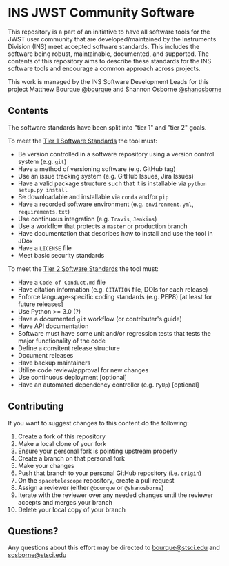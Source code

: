 # INS JWST Community Software

This repository is a part of an initiative to have all software tools for the JWST user community that are developed/maintained by the Instruments Division (INS) meet accepted software standards. This includes the software being robust, maintainable, documented, and supported. The contents of this repository aims to describe these standards for the INS software tools and encourage a common approach across projects.

This work is managed by the INS Software Development Leads for this project Matthew Bourque [@bourque](https://github.com/bourque) and Shannon Osborne [@shanosborne](https://github.com/shanosborne)

## Contents

The software standards have been split into "tier 1" and "tier 2" goals.

To meet the [Tier 1 Software Standards](tier1_standards/README.md) the tool must:
- Be version controlled in a software repository using a version control system (e.g. ``git``)
- Have a method of versioning software (e.g. GitHub tag)
- Use an issue tracking system (e.g. GitHub Issues, Jira Issues)
- Have a valid package structure such that it is installable via ``python setup.py install``
- Be downloadable and installable via ``conda`` and/or ``pip``
- Have a recorded software environment (e.g. ``environment.yml``, ``requirements.txt``)
- Use continuous integration (e.g. ``Travis``, ``Jenkins``)
- Use a workflow that protects a ``master`` or production branch
- Have documentation that describes how to install and use the tool in JDox
- Have a ``LICENSE`` file
- Meet basic security standards

To meet the [Tier 2 Software Standards](tier2_standards/README.md) the tool must:
- Have a ``Code of Conduct.md`` file
- Have citation information (e.g. ``CITATION`` file, DOIs for each release)
- Enforce language-specific coding standards (e.g. PEP8) [at least for future releases]
- Use Python >= 3.0 (?)
- Have a documented ``git`` workflow (or contributer's guide)
- Have API documentation
- Software must have some unit and/or regression tests that tests the major functionality of the code
- Define a consitent release structure
- Document releases
- Have backup maintainers
- Utilize code review/approval for new changes
- Use continuous deployment [optional]
- Have an automated dependency controller (e.g. ``PyUp``) [optional]

## Contributing

If you want to suggest changes to this content do the following:
1. Create a fork of this repository
2. Make a local clone of your fork
3. Ensure your personal fork is pointing upstream properly
4. Create a branch on that personal fork
5. Make your changes
6. Push that branch to your personal GitHub repository (i.e. ``origin``)
7. On the ``spacetelescope`` repository, create a pull request
8. Assign a reviewer (either ``@bourque`` or ``@shanosborne``)
9. Iterate with the reviewer over any needed changes until the reviewer accepts and merges your branch
10. Delete your local copy of your branch

## Questions?

Any questions about this effort may be directed to bourque@stsci.edu and sosborne@stsci.edu
